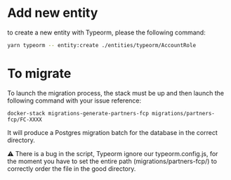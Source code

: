 # Add new entity

to create a new entity with Typeorm, please the following command:

```bash
yarn typeorm -- entity:create ./entities/typeorm/AccountRole
```

# To migrate

To launch the migration process, the stack must be up and then launch the following command with your issue reference:

```
docker-stack migrations-generate-partners-fcp migrations/partners-fcp/FC-XXXX
```

It will produce a Postgres migration batch for the database in the correct directory.

⚠️ There is a bug in the script, Typeorm ignore our typeorm.config.js, for the moment you have to set the entire path (migrations/partners-fcp/) to correctly order the file in the good directory.
